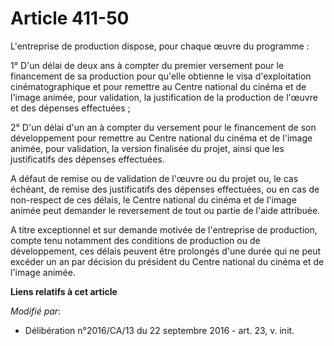 # Article 411-50

L'entreprise de production dispose, pour chaque œuvre du programme :

1° D'un délai de deux ans à compter du  premier versement pour le financement de sa production pour qu'elle  obtienne le visa
d'exploitation cinématographique et pour remettre au  Centre national du cinéma et de l'image animée, pour validation, la
justification de la production de l'œuvre et des dépenses effectuées ;

2° D'un délai d'un an à compter du  versement pour le financement de son développement pour remettre au  Centre national du
cinéma et de l'image animée, pour validation, la  version finalisée du projet, ainsi que les justificatifs des dépenses
effectuées.

A défaut de remise ou de validation de  l'œuvre ou du projet ou, le cas échéant, de remise des justificatifs des  dépenses
effectuées, ou en cas de non-respect de ces délais, le Centre  national du cinéma et de l'image animée peut demander le
reversement de  tout ou partie de l'aide attribuée.

A titre exceptionnel et sur demande motivée  de l'entreprise de production, compte tenu notamment des conditions de
production ou de développement, ces délais peuvent être prolongés d'une  durée qui ne peut excéder un an par décision du
président du Centre  national du cinéma et de l'image animée.

**Liens relatifs à cet article**

_Modifié par_:

  - Délibération n°2016/CA/13 du 22 septembre 2016 - art. 23, v. init.
